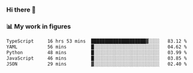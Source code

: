 ### Hi there 👋

### 📊 My work in figures

<!--START_SECTION:waka-->

```txt
TypeScript     16 hrs 53 mins  ████████████████████▓░░░░   83.12 %
YAML           56 mins         █░░░░░░░░░░░░░░░░░░░░░░░░   04.62 %
Python         48 mins         █░░░░░░░░░░░░░░░░░░░░░░░░   03.99 %
JavaScript     46 mins         █░░░░░░░░░░░░░░░░░░░░░░░░   03.85 %
JSON           29 mins         ▓░░░░░░░░░░░░░░░░░░░░░░░░   02.40 %
```

<!--END_SECTION:waka-->
